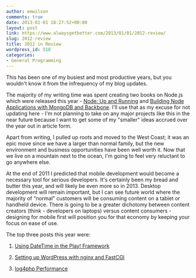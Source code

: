 ```yaml
---
author: emwilson
comments: true
date: 2013-01-01 18:27:52+00:00
layout: post
link: https://www.alwaysgetbetter.com/2013/01/01/2012-review/
slug: 2012-review
title: 2012 in Review
wordpress_id: 518
categories:
- General Programming
---
```


This has been one of my busiest and most productive years, but you wouldn't know it from the infrequency of my blog updates.

The majority of my writing time was spent creating two books on Node.js which were released this year - [Node: Up and Running](http://shop.oreilly.com/product/0636920015956.do) and [Building Node Applications with MongoDB and Backbone](http://shop.oreilly.com/product/0636920026587.do). I'll use that as my excuse for not updating here - I'm not planning to take on any major projects like this in the near future because I want to get some of my "smaller" ideas accrued over the year out in article form.

Apart from writing, I pulled up roots and moved to the West Coast; it was an epic move since we have a larger than normal family, but the new environment and business opportunities have been well worth it. Now that we live on a mountain next to the ocean, I'm going to feel very reluctant to go anywhere else.

At the end of 2011 I predicted that mobile development would become a necessary tool for serious developers. It's certainly been my bread and butter this year, and will likely be even more so in 2013. Desktop development will remain important, but I can see future world where the majority of "normal" customers will be consuming content on a tablet or handheld device. There is going to be a greater dichotomy between content creators (think - developers on laptops) versus content consumers - designing for mobile first will position you for that economy by keeping your focus on ease of use.

The top three posts this year were:





  1. [Using DateTime in the Play! Framework](/blog/2012/05/20/datetime-play-framework/)


  2. [ Setting up WordPress with nginx and FastCGI](/blog/2012/01/30/setting-wordpress-nginx-fastcgi/)


  3. [ log4php Performance](/blog/2012/02/29/log4php-performance/)


